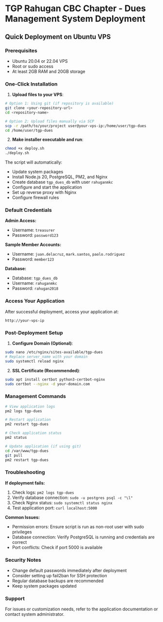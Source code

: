 # TGP Rahugan CBC Chapter - Dues Management System Deployment

## Quick Deployment on Ubuntu VPS

### Prerequisites
- Ubuntu 20.04 or 22.04 VPS
- Root or sudo access
- At least 2GB RAM and 20GB storage

### One-Click Installation

1. **Upload files to your VPS**:
```bash
# Option 1: Using git (if repository is available)
git clone <your-repository-url>
cd <repository-name>

# Option 2: Upload files manually via SCP
scp -r /path/to/your/project user@your-vps-ip:/home/user/tgp-dues
cd /home/user/tgp-dues
```

2. **Make installer executable and run**:
```bash
chmod +x deploy.sh
./deploy.sh
```

The script will automatically:
- Update system packages
- Install Node.js 20, PostgreSQL, PM2, and Nginx
- Create database `tgp_dues_db` with user `rahuganmkc`
- Configure and start the application
- Set up reverse proxy with Nginx
- Configure firewall rules

### Default Credentials

**Admin Access:**
- Username: `treasurer`
- Password: `password123`

**Sample Member Accounts:**
- Username: `juan.delacruz`, `mark.santos`, `paolo.rodriguez`
- Password: `member123`

**Database:**
- Database: `tgp_dues_db`
- Username: `rahuganmkc`
- Password: `rahugan2018`

### Access Your Application

After successful deployment, access your application at:
```
http://your-vps-ip
```

### Post-Deployment Setup

1. **Configure Domain (Optional)**:
```bash
sudo nano /etc/nginx/sites-available/tgp-dues
# Replace server_name with your domain
sudo systemctl reload nginx
```

2. **SSL Certificate (Recommended)**:
```bash
sudo apt install certbot python3-certbot-nginx
sudo certbot --nginx -d your-domain.com
```

### Management Commands

```bash
# View application logs
pm2 logs tgp-dues

# Restart application
pm2 restart tgp-dues

# Check application status
pm2 status

# Update application (if using git)
cd /var/www/tgp-dues
git pull
pm2 restart tgp-dues
```

### Troubleshooting

**If deployment fails:**
1. Check logs: `pm2 logs tgp-dues`
2. Verify database connection: `sudo -u postgres psql -c "\l"`
3. Check Nginx status: `sudo systemctl status nginx`
4. Test application port: `curl localhost:5000`

**Common Issues:**
- Permission errors: Ensure script is run as non-root user with sudo privileges
- Database connection: Verify PostgreSQL is running and credentials are correct
- Port conflicts: Check if port 5000 is available

### Security Notes

- Change default passwords immediately after deployment
- Consider setting up fail2ban for SSH protection
- Regular database backups are recommended
- Keep system packages updated

### Support

For issues or customization needs, refer to the application documentation or contact system administrator.